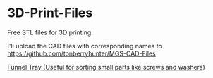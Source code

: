 # 3D-Print-Files
Free STL files for 3D printing.

I'll upload the CAD files with corresponding names to https://github.com/tonberryhunter/MGS-CAD-Files

[Funnel Tray (Useful for sorting small parts like screws and washers)](https://github.com/tonberryhunter/MGS-3D-Print-Files/blob/main/Funnel%20Tray%20v2.stl)
